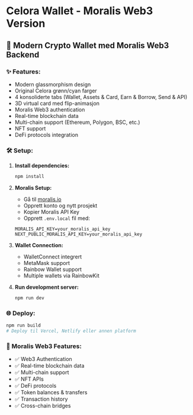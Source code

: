 # Celora Wallet - Moralis Web3 Version

## 🚀 Modern Crypto Wallet med Moralis Web3 Backend

### ✨ Features:
- Modern glassmorphism design
- Original Celora grønn/cyan farger  
- 4 konsoliderte tabs (Wallet, Assets & Card, Earn & Borrow, Send & API)
- 3D virtual card med flip-animasjon
- Moralis Web3 authentication
- Real-time blockchain data
- Multi-chain support (Ethereum, Polygon, BSC, etc.)
- NFT support
- DeFi protocols integration

### 🛠️ Setup:

1. **Install dependencies:**
   ```bash
   npm install
   ```

2. **Moralis Setup:**
   - Gå til [moralis.io](https://moralis.io)
   - Opprett konto og nytt prosjekt
   - Kopier Moralis API Key
   - Opprett `.env.local` fil med:
   ```
   MORALIS_API_KEY=your_moralis_api_key
   NEXT_PUBLIC_MORALIS_API_KEY=your_moralis_api_key
   ```

3. **Wallet Connection:**
   - WalletConnect integrert
   - MetaMask support
   - Rainbow Wallet support
   - Multiple wallets via RainbowKit

4. **Run development server:**
   ```bash
   npm run dev
   ```

### 🌐 Deploy:
```bash
npm run build
# Deploy til Vercel, Netlify eller annen platform
```

### 🎯 Moralis Web3 Features:
- ✅ Web3 Authentication
- ✅ Real-time blockchain data
- ✅ Multi-chain support
- ✅ NFT APIs
- ✅ DeFi protocols
- ✅ Token balances & transfers
- ✅ Transaction history
- ✅ Cross-chain bridges
